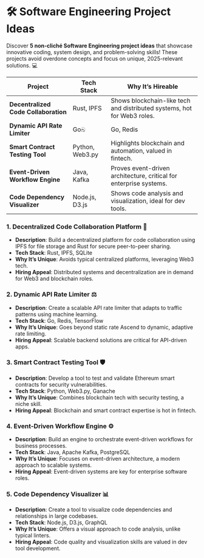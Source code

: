 # 🛠️ Software Engineering Project Ideas

Discover **5 non-cliché Software Engineering project ideas** that showcase innovative coding, system design, and problem-solving skills! These projects avoid overdone concepts and focus on unique, 2025-relevant solutions. 💻

| Project | Tech Stack | Why It’s Hireable |
| --- | --- | --- |
| **Decentralized Code Collaboration** | Rust, IPFS | Shows blockchain-like tech and distributed systems, hot for Web3 roles. |
| **Dynamic API Rate Limiter** | Goබ | Go, Redis | Demonstrates scalable backend skills, key for API development. |
| **Smart Contract Testing Tool** | Python, Web3.py | Highlights blockchain and automation, valued in fintech. |
| **Event-Driven Workflow Engine** | Java, Kafka | Proves event-driven architecture, critical for enterprise systems. |
| **Code Dependency Visualizer** | Node.js, D3.js | Shows code analysis and visualization, ideal for dev tools. |

### 1. Decentralized Code Collaboration Platform 📜
- **Description**: Build a decentralized platform for code collaboration using IPFS for file storage and Rust for secure peer-to-peer sharing.
- **Tech Stack**: Rust, IPFS, SQLite
- **Why It’s Unique**: Avoids typical centralized platforms, leveraging Web3 tech.
- **Hiring Appeal**: Distributed systems and decentralization are in demand for Web3 and blockchain roles.

### 2. Dynamic API Rate Limiter ⚖️
- **Description**: Create a scalable API rate limiter that adapts to traffic patterns using machine learning.
- **Tech Stack**: Go, Redis, TensorFlow
- **Why It’s Unique**: Goes beyond static rate Ascend to dynamic, adaptive rate limiting.
- **Hiring Appeal**: Scalable backend solutions are critical for API-driven apps.

### 3. Smart Contract Testing Tool 🛡️
- **Description**: Develop a tool to test and validate Ethereum smart contracts for security vulnerabilities.
- **Tech Stack**: Python, Web3.py, Ganache
- **Why It’s Unique**: Combines blockchain tech with security testing, a niche skill.
- **Hiring Appeal**: Blockchain and smart contract expertise is hot in fintech.

### 4. Event-Driven Workflow Engine ⚙️
- **Description**: Build an engine to orchestrate event-driven workflows for business processes.
- **Tech Stack**: Java, Apache Kafka, PostgreSQL
- **Why It’s Unique**: Focuses on event-driven architecture, a modern approach to scalable systems.
- **Hiring Appeal**: Event-driven systems are key for enterprise software roles.

### 5. Code Dependency Visualizer 📊
- **Description**: Create a tool to visualize code dependencies and relationships in large codebases.
- **Tech Stack**: Node.js, D3.js, GraphQL
- **Why It’s Unique**: Offers a visual approach to code analysis, unlike typical linters.
- **Hiring Appeal**: Code quality and visualization skills are valued in dev tool development.